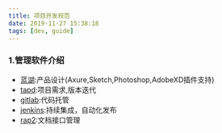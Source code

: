 ```yaml
---
title: 项目开发规范
date: 2019-11-27 15:38:18
tags: [dev, guide]
---
```


### 1.管理软件介绍
- [蓝湖](https://lanhuapp.com):产品设计(Axure,Sketch,Photoshop,AdobeXD插件支持)
- [tapd](https://www.tapd.cn):项目需求,版本迭代
- [gitlab]():代码托管
- [jenkins](https://jenkins.io/):持续集成，自动化发布
- [rap2](https://github.com/thx/rap2-delos):文档接口管理



